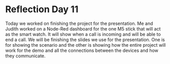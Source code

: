 # Reflection Day 11

Today we worked on finishing the project for the presentation. Me and Judith worked on a Node-Red dashboard for the one M5 stick that will act as the smart watch. It will show when a call is incoming and will be able to end a call. We will be finishing the slides we use for the presentation. One is for showing the scenario and the other is showing how the entire project will work for the demo and all the connections between the devices and how they communicate.
